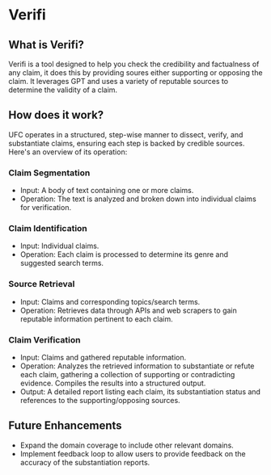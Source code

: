 # Verifi

## What is Verifi?
Verifi is a tool designed to help you check the credibility and factualness of any claim, it does this by providing soures either supporting or opposing the claim. It leverages GPT and uses a variety of reputable sources to determine the validity of a claim.

## How does it work?
UFC operates in a structured, step-wise manner to dissect, verify, and substantiate claims, ensuring each step is backed by credible sources. Here's an overview of its operation:

### Claim Segmentation
  - Input: A body of text containing one or more claims.
  - Operation: The text is analyzed and broken down into individual claims for verification.
### Claim Identification
  - Input: Individual claims.
  - Operation: Each claim is processed to determine its genre and suggested search terms.
### Source Retrieval
  - Input: Claims and corresponding topics/search terms.
  - Operation: Retrieves data through APIs and web scrapers to gain reputable information pertinent to each claim.
### Claim Verification
  - Input: Claims and gathered reputable information.
  - Operation: Analyzes the retrieved information to substantiate or refute each claim, gathering a collection of supporting or contradicting evidence. Compiles the results into a structured output.
  - Output: A detailed report listing each claim, its substantiation status and references to the supporting/opposing sources.


## Future Enhancements
- Expand the domain coverage to include other relevant domains.
- Implement feedback loop to allow users to provide feedback on the accuracy of the substantiation reports.
